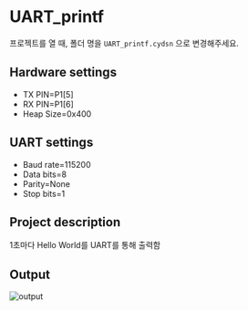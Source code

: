 # UART_printf
프로젝트를 열 때, 폴더 명을 `UART_printf.cydsn` 으로 변경해주세요.

## Hardware settings
* TX PIN=P1[5]
* RX PIN=P1[6]
* Heap Size=0x400

## UART settings
* Baud rate=115200
* Data bits=8
* Parity=None
* Stop bits=1

## Project description
1초마다 Hello World를 UART를 통해 출력함

## Output
![output](https://github.com/glskmc724/kmc724/assets/90677740/b555a398-4265-42c9-933f-051fb225999e)
